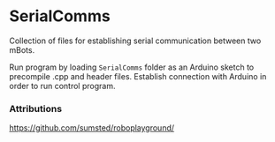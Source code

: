 # SerialComms
Collection of files for establishing serial communication between two mBots.

Run program by loading `SerialComms` folder as an Arduino sketch to precompile .cpp and header files. Establish connection with Arduino in order to run control program.

### Attributions

https://github.com/sumsted/roboplayground/
